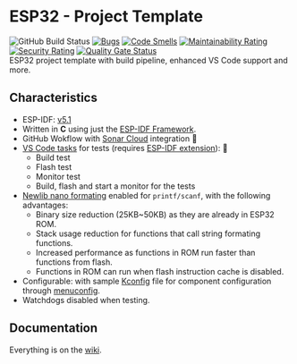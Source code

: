 # ESP32 - Project Template

![GitHub Build Status](https://github.com/gfurtadoalmeida/esp32-project-template/actions/workflows/build.yml/badge.svg) [![Bugs](https://sonarcloud.io/api/project_badges/measure?project=esp32_project_template&metric=bugs)](https://sonarcloud.io/summary/new_code?id=esp32_project_template) [![Code Smells](https://sonarcloud.io/api/project_badges/measure?project=esp32_project_template&metric=code_smells)](https://sonarcloud.io/summary/new_code?id=esp32_project_template) [![Maintainability Rating](https://sonarcloud.io/api/project_badges/measure?project=esp32_project_template&metric=sqale_rating)](https://sonarcloud.io/summary/new_code?id=esp32_project_template) [![Security Rating](https://sonarcloud.io/api/project_badges/measure?project=esp32_project_template&metric=security_rating)](https://sonarcloud.io/summary/new_code?id=esp32_project_template) [![Quality Gate Status](https://sonarcloud.io/api/project_badges/measure?project=esp32_project_template&metric=alert_status)](https://sonarcloud.io/summary/new_code?id=esp32_project_template)  
ESP32 project template with build pipeline, enhanced VS Code support and more.  

## Characteristics

* ESP-IDF: [v5.1](https://docs.espressif.com/projects/esp-idf/en/v5.1/esp32/index.html)
* Written in **C** using just the [ESP-IDF Framework](https://github.com/espressif/esp-idf).
* GitHub Wokflow with [Sonar Cloud](https://sonarcloud.io/) integration 🚀
* [VS Code tasks](https://code.visualstudio.com/docs/editor/tasks) for tests (requires [ESP-IDF extension](https://marketplace.visualstudio.com/items?itemName=espressif.esp-idf-extension)): 🧪
  * Build test
  * Flash test
  * Monitor test
  * Build, flash and start a monitor for the tests
* [Newlib nano formating](https://docs.espressif.com/projects/esp-idf/en/latest/esp32/api-guides/performance/size.html?#newlib-nano-formatting) enabled for `printf/scanf`, with the following advantages:
  * Binary size reduction (25KB~50KB) as they are already in ESP32 ROM.
  * Stack usage reduction for functions that call string formating functions.
  * Increased performance as functions in ROM run faster than functions from flash. 
  * Functions in ROM can run when flash instruction cache is disabled.
* Configurable: with sample [Kconfig](/components/component_name/Kconfig) file for component configuration through [menuconfig](https://docs.espressif.com/projects/esp-idf/en/latest/esp32/api-reference/kconfig.html).
* Watchdogs disabled when testing.

## Documentation

Everything is on the [wiki](https://github.com/gfurtadoalmeida/esp32-project-template/wiki).
